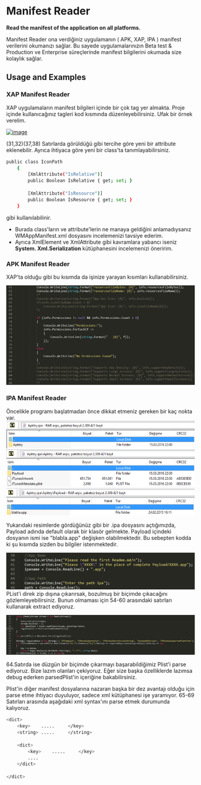 # Manifest Reader
**Read the manifest of the application on all platforms.**

Manifest Reader ona verdiğiniz uygulamanın ( APK, XAP, IPA ) manifest verilerini okumanızı sağlar. Bu sayede uygulamalarınızın Beta test & Production ve Enterprise süreçlerinde manifest bilgilerini okumada size kolaylık sağlar.

## Usage and Examples
### XAP Manifest Reader
XAP uygulamaların manifest bilgileri içinde bir çok tag yer almakta. Proje içinde kullanıcağınız tagleri kod kısmında düzenleyebilirsiniz. Ufak bir örnek verelim.

[![image](http://i.hizliresim.com/v54dlD.png)](http://hizliresim.com/v54dlD)

(31,32)(37,38) Satırlarda görüldüğü gibi tercihe göre yeni bir attribute eklenebilir.
Ayrıca ihtiyaca göre yeni bir class'ta tanımlayabilirsiniz.
```sh
public class IconPath
    {
        [XmlAttribute("IsRelative")]
        public Boolean IsRelative { get; set; }

        [XmlAttribute("IsResource")]
        public Boolean IsResource { get; set; }
    }
```
gibi kullanılabilinir. 

* Burada class'ların ve attribute'lerin ne manaya geldiğini anlamadıysanız WMAppManifest.xml dosyasını incelemenizi tavsiye ederim. 
* Ayrıca XmlElement ve XmlAttribute gibi kavramlara yabancı iseniz **System. Xml.Serialization** kütüphanesini incelemenizi öneririm.

### APK Manifest Reader

XAP'ta olduğu gibi bu kısımda da işinize yarayan kısımları kullanabilirsiniz.

[![image](https://github.com/bilalcorbacioglu/ManifestReader/raw/master/image/1a.png)](https://github.com/bilalcorbacioglu/ManifestReader/raw/master/image/1a.png)

### IPA Manifest Reader
Öncelikle programı başlatmadan önce dikkat etmeniz gereken bir kaç nokta var.
[![image](https://github.com/bilalcorbacioglu/ManifestReader/raw/master/image/1i.png)](https://github.com/bilalcorbacioglu/ManifestReader/raw/master/image/1i.png)
[![image](https://github.com/bilalcorbacioglu/ManifestReader/raw/master/image/2i.png)](https://github.com/bilalcorbacioglu/ManifestReader/raw/master/image/2i.png)
[![image](https://github.com/bilalcorbacioglu/ManifestReader/raw/master/image/3i.png)](https://github.com/bilalcorbacioglu/ManifestReader/raw/master/image/3i.png)

Yukarıdaki resimlerde gördüğünüz gibi bir .ipa dosyasını açtığımızda, Payload adında default olarak bir klasör gelmekte. Payload içindeki dosyanın ismi ise "blabla.app" değişken olabilmektedir. Bu sebepten kodda ki şu kısımda sizden bu bilgiler istenmektedir.

[![image](https://github.com/bilalcorbacioglu/ManifestReader/raw/master/image/01i.png)](https://github.com/bilalcorbacioglu/ManifestReader/raw/master/image/01i.png)
PList'i direk zip dışına çıkarırsak, bozulmuş bir biçimde çıkacağını gözlemleyebilirsiniz. Bunun olmaması için 54-60 arasındaki satırları kullanarak extract ediyoruz.

[![image](https://github.com/bilalcorbacioglu/ManifestReader/raw/master/image/02i.png)](https://github.com/bilalcorbacioglu/ManifestReader/raw/master/image/02i.png)

64.Satırda ise düzgün bir biçimde çıkarmayı başarabildiğimiz Plist'i parse ediyoruz. Bize lazım olanları çekiyoruz. Eğer size başka özelliklerde lazımsa debug ederken parsedPlist'in içeriğine bakabilirsiniz.

Plist'in diğer manifest dosyalarına nazaran başka bir dez avantajı olduğu için parse etme ihtiyacı duyuluyor, sadece xml kütüphanesi işe yaramıyor.
65-69 Satırları arasında aşağıdaki xml syntax'ını parse etmek durumunda kalıyoruz.

```sh
<dict>
    <key>    .....     </key>
    <string> .....     </string>
    
    <dict>
        <key>    .....     </key>
        ....
    </dict>

</dict>
```